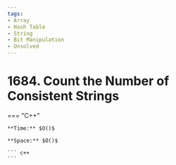 ```yaml
---
tags:
- Array
- Hash Table
- String
- Bit Manipulation
- Unsolved
---
```



# 1684. Count the Number of Consistent Strings

=== "C++"

    **Time:** $O()$

    **Space:** $O()$

    ``` c++
    ```